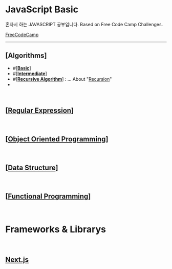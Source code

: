# **JavaScript Basic**

 혼자서 하는 JAVASCRIPT 공부입니다.
 Based on Free Code Camp Challenges.
 
 [FreeCodeCamp](https://www.freecodecamp.org)

 <hr/> 


## **[Algorithms]**
 - #[**[Basic](./Docs/BasicAlgorithms.md)**]
 - #[**[Intermediate](./Doc/IntermediateAlgorithms.md)**]
 - #[**[Recursive Algorithm](./Docs/recursion.js)**] : ... About "[Recursion](./Docs/recursion.md)"  
 - 
 <br>  
 
## [**[Regular Expression](./Docs/RegExp.md)**]  

 <br>  
 
## [**[Object Oriented Programming](./Docs/OOB.md)**]  

 <br>  
 
## [**[Data Structure](./Docs/DataStructure.md)**]  

 <br>  
 
## [**[Functional Programming](./Docs/JS_Functional_Programming.md)**] 


 <br>  
 
# Frameworks & Librarys

 <br>
 
## [Next.js](./NEXTjs.md)
